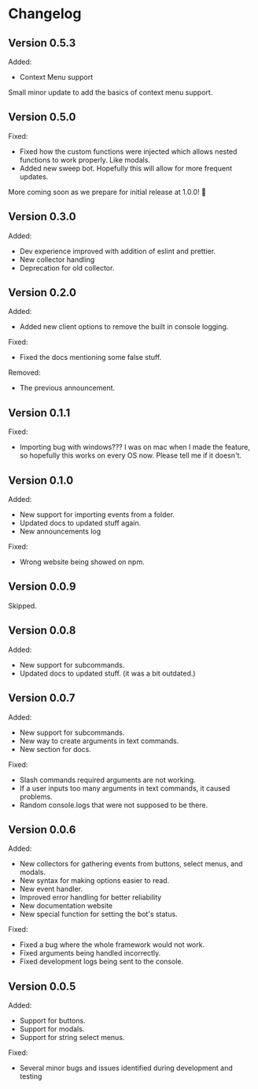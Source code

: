 # Changelog

## Version 0.5.3

Added:

- Context Menu support

Small minor update to add the basics of context menu support.

## Version 0.5.0

Fixed:

- Fixed how the custom functions were injected which allows nested functions to work properly. Like modals.
- Added new sweep bot. Hopefully this will allow for more frequent updates.

More coming soon as we prepare for initial release at 1.0.0! 🎉

## Version 0.3.0

Added:

- Dev experience improved with addition of eslint and prettier.
- New collector handling
- Deprecation for old collector.

## Version 0.2.0

Added:

- Added new client options to remove the built in console logging.

Fixed:

- Fixed the docs mentioning some false stuff.

Removed:

- The previous announcement.

## Version 0.1.1

Fixed:

- Importing bug with windows??? I was on mac when I made the feature, so hopefully this works on every OS now. Please tell me if it doesn't.

## Version 0.1.0

Added:

- New support for importing events from a folder.
- Updated docs to updated stuff again.
- New announcements log

Fixed:

- Wrong website being showed on npm.

## Version 0.0.9

Skipped.

## Version 0.0.8

Added:

- New support for subcommands.
- Updated docs to updated stuff. (it was a bit outdated.)

## Version 0.0.7

Added:

- New support for subcommands.
- New way to create arguments in text commands.
- New section for docs.

Fixed:

- Slash commands required arguments are not working.
- If a user inputs too many arguments in text commands, it caused problems.
- Random console.logs that were not supposed to be there.

## Version 0.0.6

Added:

- New collectors for gathering events from buttons, select menus, and modals.
- New syntax for making options easier to read.
- New event handler.
- Improved error handling for better reliability
- New documentation website
- New special function for setting the bot's status.

Fixed:

- Fixed a bug where the whole framework would not work.
- Fixed arguments being handled incorrectly.
- Fixed development logs being sent to the console.

## Version 0.0.5

Added:

- Support for buttons.
- Support for modals.
- Support for string select menus.

Fixed:

- Several minor bugs and issues identified during development and testing
